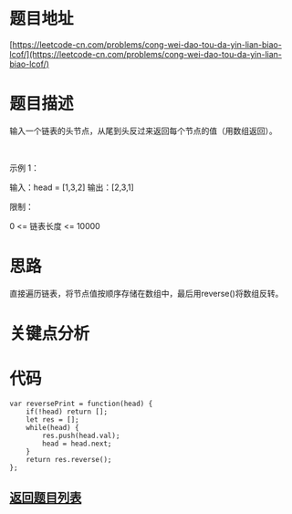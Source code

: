 # 题目地址

[https://leetcode-cn.com/problems/cong-wei-dao-tou-da-yin-lian-biao-lcof/](https://leetcode-cn.com/problems/cong-wei-dao-tou-da-yin-lian-biao-lcof/)

# 题目描述
输入一个链表的头节点，从尾到头反过来返回每个节点的值（用数组返回）。

 

示例 1：

输入：head = [1,3,2]
输出：[2,3,1]
 

限制：

0 <= 链表长度 <= 10000

# 思路
直接遍历链表，将节点值按顺序存储在数组中，最后用reverse()将数组反转。
# 关键点分析

# 代码
    
    var reversePrint = function(head) {
        if(!head) return [];
        let res = [];
        while(head) {
            res.push(head.val);
            head = head.next;
        } 
        return res.reverse();
    };

## [返回题目列表](../../README.md)